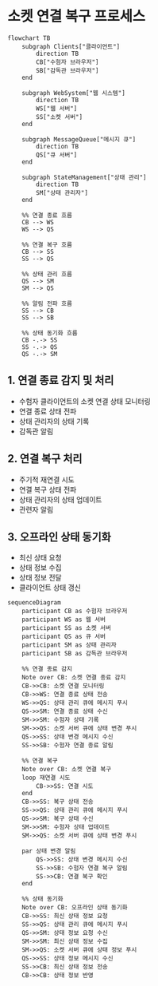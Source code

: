 # 소켓 연결 복구 프로세스

```mermaid
flowchart TB
    subgraph Clients["클라이언트"]
        direction TB
        CB["수험자 브라우저"]
        SB["감독관 브라우저"]
    end

    subgraph WebSystem["웹 시스템"]
        direction TB
        WS["웹 서버"]
        SS["소켓 서버"]
    end

    subgraph MessageQueue["메시지 큐"]
        direction TB
        QS["큐 서버"]
    end

    subgraph StateManagement["상태 관리"]
        direction TB
        SM["상태 관리자"]
    end

    %% 연결 종료 흐름
    CB --> WS
    WS --> QS

    %% 연결 복구 흐름
    CB --> SS
    SS --> QS

    %% 상태 관리 흐름
    QS --> SM
    SM --> QS

    %% 알림 전파 흐름
    SS --> CB
    SS --> SB

    %% 상태 동기화 흐름
    CB -.-> SS
    SS -.-> QS
    QS -.-> SM

```

## 1. 연결 종료 감지 및 처리

-   수험자 클라이언트의 소켓 연결 상태 모니터링
-   연결 종료 상태 전파
-   상태 관리자의 상태 기록
-   감독관 알림

## 2. 연결 복구 처리

-   주기적 재연결 시도
-   연결 복구 상태 전파
-   상태 관리자의 상태 업데이트
-   관련자 알림

## 3. 오프라인 상태 동기화

-   최신 상태 요청
-   상태 정보 수집
-   상태 정보 전달
-   클라이언트 상태 갱신

```mermaid
sequenceDiagram
    participant CB as 수험자 브라우저
    participant WS as 웹 서버
    participant SS as 소켓 서버
    participant QS as 큐 서버
    participant SM as 상태 관리자
    participant SB as 감독관 브라우저

    %% 연결 종료 감지
    Note over CB: 소켓 연결 종료 감지
    CB->>CB: 소켓 연결 모니터링
    CB->>WS: 연결 종료 상태 전송
    WS->>QS: 상태 관리 큐에 메시지 푸시
    QS->>SM: 연결 종료 상태 수신
    SM->>SM: 수험자 상태 기록
    SM->>QS: 소켓 서버 큐에 상태 변경 푸시
    QS->>SS: 상태 변경 메시지 수신
    SS->>SB: 수험자 연결 종료 알림

    %% 연결 복구
    Note over CB: 소켓 연결 복구
    loop 재연결 시도
        CB->>SS: 연결 시도
    end
    CB->>SS: 복구 상태 전송
    SS->>QS: 상태 관리 큐에 메시지 푸시
    QS->>SM: 복구 상태 수신
    SM->>SM: 수험자 상태 업데이트
    SM->>QS: 소켓 서버 큐에 상태 변경 푸시

    par 상태 변경 알림
        QS->>SS: 상태 변경 메시지 수신
        SS->>SB: 수험자 연결 복구 알림
        SS->>CB: 연결 복구 확인
    end

    %% 상태 동기화
    Note over CB: 오프라인 상태 동기화
    CB->>SS: 최신 상태 정보 요청
    SS->>QS: 상태 관리 큐에 메시지 푸시
    QS->>SM: 상태 정보 요청 수신
    SM->>SM: 최신 상태 정보 수집
    SM->>QS: 소켓 서버 큐에 상태 정보 푸시
    QS->>SS: 상태 정보 메시지 수신
    SS->>CB: 최신 상태 정보 전송
    CB->>CB: 상태 정보 반영

```
